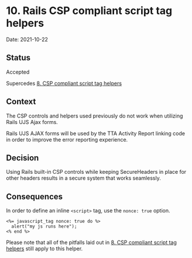 # 10. Rails CSP compliant script tag helpers

Date: 2021-10-22

## Status

Accepted

Supercedes [8. CSP compliant script tag helpers](0008-csp-compliant-script-tag-helpers.md)

## Context

The CSP controls and helpers used previously do not work when utilizing Rails UJS Ajax forms.

Rails UJS AJAX forms will be used by the TTA Activity Report linking code in order
to improve the error reporting experience.

## Decision

Using Rails built-in CSP controls while keeping SecureHeaders in place for other headers results
in a secure system that works seamlessly.

## Consequences

In order to define an inline `<script>` tag, use the `nonce: true` option.

```
<%= javascript_tag nonce: true do %>
  alert("my js runs here");
<% end %>
```

Please note that all of the pitfalls laid out in [8. CSP compliant script tag helpers](0008-csp-compliant-script-tag-helpers.md)
still apply to this helper.
